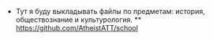 * Тут я буду выкладывать файлы по предметам: история, обществознание и культурология.
** https://github.com/AtheistATT/school
